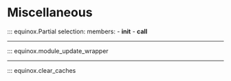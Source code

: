 # Miscellaneous

::: equinox.Partial
    selection:
        members:
            - __init__
            - __call__

---

::: equinox.module_update_wrapper

---

::: equinox.clear_caches
